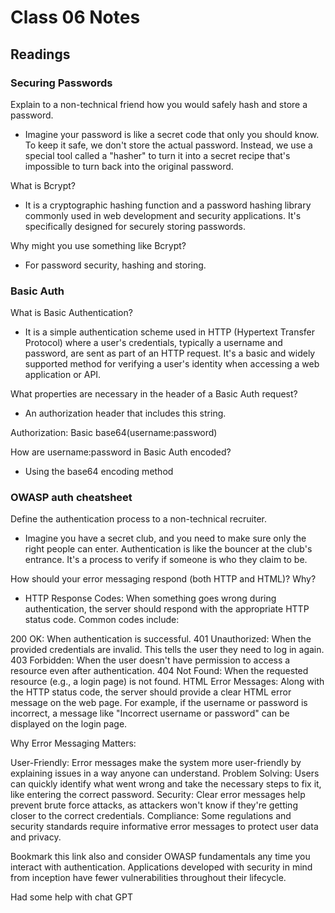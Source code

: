 # Class 06 Notes

## Readings

### Securing Passwords

Explain to a non-technical friend how you would safely hash and store a password.

- Imagine your password is like a secret code that only you should know. To keep it safe, we don't store the actual password. Instead, we use a special tool called a "hasher" to turn it into a secret recipe that's impossible to turn back into the original password.

What is Bcrypt?

- It is a cryptographic hashing function and a password hashing library commonly used in web development and security applications. It's specifically designed for securely storing passwords.

Why might you use something like Bcrypt?

- For password security, hashing and storing.

### Basic Auth

What is Basic Authentication?

- It is a simple authentication scheme used in HTTP (Hypertext Transfer Protocol) where a user's credentials, typically a username and password, are sent as part of an HTTP request. It's a basic and widely supported method for verifying a user's identity when accessing a web application or API.

What properties are necessary in the header of a Basic Auth request?

- An authorization header that includes this string.

Authorization: Basic base64(username:password)

How are username:password in Basic Auth encoded?

- Using the base64 encoding method

### OWASP auth cheatsheet

Define the authentication process to a non-technical recruiter.

- Imagine you have a secret club, and you need to make sure only the right people can enter. Authentication is like the bouncer at the club's entrance. It's a process to verify if someone is who they claim to be.

How should your error messaging respond (both HTTP and HTML)? Why?

- HTTP Response Codes: When something goes wrong during authentication, the server should respond with the appropriate HTTP status code. Common codes include:

200 OK: When authentication is successful.
401 Unauthorized: When the provided credentials are invalid. This tells the user they need to log in again.
403 Forbidden: When the user doesn't have permission to access a resource even after authentication.
404 Not Found: When the requested resource (e.g., a login page) is not found.
HTML Error Messages: Along with the HTTP status code, the server should provide a clear HTML error message on the web page. For example, if the username or password is incorrect, a message like "Incorrect username or password" can be displayed on the login page.

Why Error Messaging Matters:

User-Friendly: Error messages make the system more user-friendly by explaining issues in a way anyone can understand.
Problem Solving: Users can quickly identify what went wrong and take the necessary steps to fix it, like entering the correct password.
Security: Clear error messages help prevent brute force attacks, as attackers won't know if they're getting closer to the correct credentials.
Compliance: Some regulations and security standards require informative error messages to protect user data and privacy.

Bookmark this link also and consider OWASP fundamentals any time you interact with authentication. Applications developed with security in mind from inception have fewer vulnerabilities throughout their lifecycle.


Had some help with chat GPT